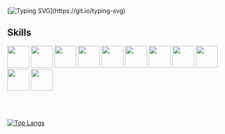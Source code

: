 [![Typing SVG](http://readme-typing-svg.herokuapp.com?font=Source+Code+Pro&pause=1000&color=58A6FFFF&width=435&lines=Hi+there!+(%E3%82%B7_+_)%E3%82%B7)](https://git.io/typing-svg)
## Skills 
<img style="width:50px;" src="https://cdn.jsdelivr.net/gh/devicons/devicon/icons/java/java-original.svg" /> <img style="width:50px;" src="https://cdn.jsdelivr.net/gh/devicons/devicon/icons/spring/spring-original-wordmark.svg" /> <img style="width:50px;" src="https://cdn.jsdelivr.net/gh/devicons/devicon/icons/go/go-original-wordmark.svg" /> <img style="width:50px;"                  src="https://cdn.jsdelivr.net/gh/devicons/devicon/icons/python/python-original.svg" /> <img style="width:50px;" src="https://cdn.jsdelivr.net/gh/devicons/devicon/icons/javascript/javascript-original.svg" /> <img style="width:50px;" src="https://cdn.jsdelivr.net/gh/devicons/devicon/icons/html5/html5-plain-wordmark.svg" /> <img style="width:50px;" src="https://cdn.jsdelivr.net/gh/devicons/devicon/icons/css3/css3-plain-wordmark.svg" /> <img style="width:50px;" src="https://cdn.jsdelivr.net/gh/devicons/devicon/icons/bash/bash-original.svg" /> <img style="width:50px;" src="https://cdn.jsdelivr.net/gh/devicons/devicon/icons/git/git-original.svg" /> <img style="width:50px;" src="https://cdn.jsdelivr.net/gh/devicons/devicon/icons/docker/docker-plain-wordmark.svg" /> <img style="width:50px;" src="https://cdn.jsdelivr.net/gh/devicons/devicon/icons/postgresql/postgresql-plain-wordmark.svg" />

<br>
<br>


[![Top Langs](https://github-readme-stats.vercel.app/api/top-langs/?username=lesswixx&layout=compact)](https://github.com/anuraghazra/github-readme-stats)
          
          
          

           
          

<!--
**lesswixx/lesswixx** is a ✨ _special_ ✨ repository because its `README.md` (this file) appears on your GitHub profile.

Here are some ideas to get you started:

- 🔭 I’m currently working on ...
- 🌱 I’m currently learning ...
- 👯 I’m looking to collaborate on ...
- 🤔 I’m looking for help with ...
- 💬 Ask me about ...
- 📫 How to reach me: ...
- 😄 Pronouns: ...
- ⚡ Fun fact: ...
-->
